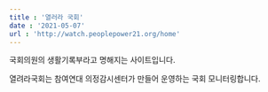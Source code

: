 ```yaml
---
title : '열러라 국회'
date : '2021-05-07'
url : 'http://watch.peoplepower21.org/home'
---
```


국회의원의 생활기록부라고 명해지는 사이트입니다.

열려라국회는 참여연대 의정감시센터가 만들어 운영하는 국회 모니터링합니다.
